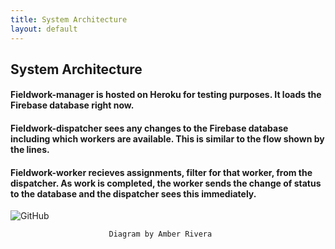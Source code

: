 ```yaml
---
title: System Architecture
layout: default
---
```


## System Architecture

#### Fieldwork-manager is hosted on Heroku for testing purposes. It loads the Firebase database right now.
#### Fieldwork-dispatcher sees any changes to the Firebase database including which workers are available. This is similar to the flow shown by the lines.
#### Fieldwork-worker recieves assignments, filter for that worker, from the dispatcher. As work is completed, the worker sends the change of status to the database and the dispatcher sees this immediately.

![GitHub](./images/system-architecture.jpg)

                          Diagram by Amber Rivera
